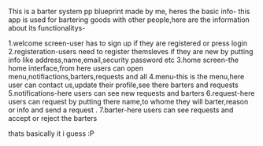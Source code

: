 This is a barter system pp blueprint made by me, heres the basic info-
this app is used for bartering goods with other people,here are the information about its functionalitys-

1.welcome screen-user has to sign up if they are registered or press login
2.registeration-users need to register themsleves if they are new by putting info like address,name,email,security password etc
3.home screen-the home interface,from here users can open menu,notifiactions,barters,requests and all
4.menu-this is the menu,here user can contact us,update their profile,see there barters and requests
5.notifications-here users can see new requests and barters
6.request-here users can request by putting there name,to whome they will barter,reason or info and send a request .
7.barter-here users can see requests and accept or reject the barters

thats basically it i guess :P